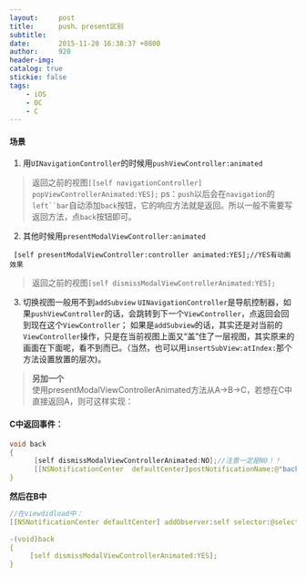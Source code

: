 ```yaml
---
layout:     post
title:      push、present区别
subtitle:   
date:       2015-11-20 16:38:37 +0800
author:     920
header-img: 
catalog: true
stickie: false
tags:
    - iOS
    - OC
    - C
---
```

#### 场景
1. 用`UINavigationController`的时候用`pushViewController:animated`  
>返回之前的视图`[[self navigationController] popViewControllerAnimated:YES];`
>ps：`push`以后会在`navigation`的`left``bar`自动添加`back`按钮，它的响应方法就是返回。所以一般不需要写返回方法，点`back`按钮即可。  
2. 其他时候用`presentModalViewController:animated`
```obj-c
 [self presentModalViewController:controller animated:YES];//YES有动画效果
 ``` 
>返回之前的视图`[self dismissModalViewControllerAnimated:YES];` 
3. 切换视图一般用不到`addSubview`
`UINavigationController`是导航控制器，如果`pushViewController`的话，会跳转到下一个`ViewController`，点返回会回到现在这个`ViewController`；
如果是`addSubview`的话，其实还是对当前的`ViewController`操作，只是在当前视图上面又“盖”住了一层视图，其实原来的画面在下面呢，看不到而已。（当然，也可以用`insertSubView:atIndex:`那个方法设置放置的层次)。  
> **另加一个**  
> 使用presentModalViewControllerAnimated方法从A->B->C，若想在C中直接返回A，则可这样实现：

#### C中返回事件：
```c
void back  
{  
      [self dismissModalViewControllerAnimated:NO];//注意一定是NO！！  
      [[NSNotificationCenter  defaultCenter]postNotificationName:@"backback" object:nil];  
}
```
**然后在B中**  
```c
//在viewdidload中：  
[[NSNotificationCenter defaultCenter] addObserver:self selector:@selector(back) name:@"backback" object:nil];  
  
-(void)back  
{  
     [self dismissModalViewControllerAnimated:YES];  
} 
``` 
